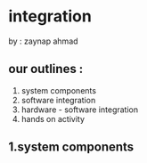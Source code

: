 # integration

by : zaynap ahmad 


## our outlines :

1. system components
2. software integration
3. hardware - software integration
4. hands on activity


## **1.system components**

